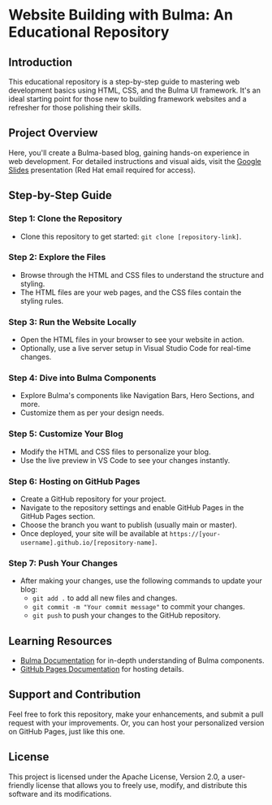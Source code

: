 
# Website Building with Bulma: An Educational Repository

## Introduction
This educational repository is a step-by-step guide to mastering web development basics using HTML, CSS, and the Bulma UI framework. It's an ideal starting point for those new to building framework websites and a refresher for those polishing their skills.

## Project Overview
Here, you'll create a Bulma-based blog, gaining hands-on experience in web development. For detailed instructions and visual aids, visit the [Google Slides](https://docs.google.com/presentation/d/1nVGoVC1DCselrZ7qBV2GMWxP3THKNkibtDjkKSZa3Xg/edit?usp=sharing) presentation (Red Hat email required for access).

## Step-by-Step Guide
### Step 1: Clone the Repository
- Clone this repository to get started: `git clone [repository-link]`.

### Step 2: Explore the Files
- Browse through the HTML and CSS files to understand the structure and styling.
- The HTML files are your web pages, and the CSS files contain the styling rules.

### Step 3: Run the Website Locally
- Open the HTML files in your browser to see your website in action.
- Optionally, use a live server setup in Visual Studio Code for real-time changes.

### Step 4: Dive into Bulma Components
- Explore Bulma's components like Navigation Bars, Hero Sections, and more.
- Customize them as per your design needs.

### Step 5: Customize Your Blog
- Modify the HTML and CSS files to personalize your blog.
- Use the live preview in VS Code to see your changes instantly.

### Step 6: Hosting on GitHub Pages
- Create a GitHub repository for your project.
- Navigate to the repository settings and enable GitHub Pages in the GitHub Pages section.
- Choose the branch you want to publish (usually main or master).
- Once deployed, your site will be available at `https://[your-username].github.io/[repository-name]`.

### Step 7: Push Your Changes
- After making your changes, use the following commands to update your blog:
  - `git add .` to add all new files and changes.
  - `git commit -m "Your commit message"` to commit your changes.
  - `git push` to push your changes to the GitHub repository.

## Learning Resources
- [Bulma Documentation](https://bulma.io/documentation/) for in-depth understanding of Bulma components.
- [GitHub Pages Documentation](https://pages.github.com/) for hosting details.

## Support and Contribution
Feel free to fork this repository, make your enhancements, and submit a pull request with your improvements. Or, you can host your personalized version on GitHub Pages, just like this one.

## License
This project is licensed under the Apache License, Version 2.0, a user-friendly license that allows you to freely use, modify, and distribute this software and its modifications.
